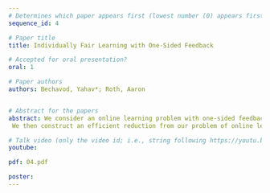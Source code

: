 ```yaml
---
# Determines which paper appears first (lowest number (0) appears first)
sequence_id: 4

# Paper title
title: Individually Fair Learning with One-Sided Feedback

# Accepted for oral presentation?
oral: 1

# Paper authors
authors: Bechavod, Yahav*; Roth, Aaron


# Abstract for the papers
abstract: We consider an online learning problem with one-sided feedback, in which the learner is able to observe the true label only for positively predicted instances. On each round, instances arrive and receive classification outcomes according to a randomized policy deployed by the learner, whose goal is to maximize accuracy while deploying individually fair policies. We first extend the framework of Bechavod et al. (2020), which relies on the existence of a human fairness auditor for detecting fairness violations, to instead incorporate feedback from dynamically-selected panels of multiple, possibly inconsistent, auditors.
 We then construct an efficient reduction from our problem of online learning with one-sided feedback and a panel reporting fairness violations to the contextual combinatorial semi-bandit problem (Cesa-Bianchi & Lugosi, 2009, Gyšrgy et al., 2007). Finally, we show how to leverage the guarantees of two algorithms in the contextual combinatorial semi-bandit setting Exp2 (Bubeck et al., 2012) and the oracle-efficient Context-Semi-Bandit-FTPL (Syrgkanis et al., 2016), to provide multi-criteria no regret guarantees simultaneously for accuracy and fairness. Our results resolve an open question of Bechavod et al. (2020), showing that individually fair and accurate online learning with auditor feedback can be carried out in the one-sided feedback setting.

# Talk video (only the video id; i.e., string following https://youtu.be/)
youtube: 

pdf: 04.pdf

poster: 
---
```

